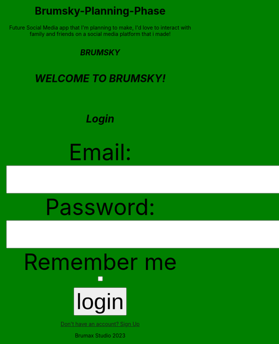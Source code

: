# Brumsky-Planning-Phase
Future Social Media app that I'm planning to make, I'd love to interact with family and friends on a social media platform that i made!

<style>
html{
    background:green
}
body{
  color:black;
  text-align:center
}
body h2{
      text-align: center
}
label,input{
    font-size:60px;
}
</style>
<body>
  <div class="bottom-center">
  <h2><i>BRUMSKY</i></h2>
  <h1><i>WELCOME TO BRUMSKY!</i></h1><br>
  <h1><i>Login</i></h1><br>
  <form>
    <label for ="em">Email:</label><br>
    <input type="email" id="em"><br>
    <label for "pass">Password:</label><br>
    <input type = "password" id="pass"><br>
    <label for "rem">Remember me</label><br>
    <input type="checkbox" id="rem">
    <p>  </p>
    <input type="submit" value="login">
  </form>
<nav>
  <a href ="https://github.com/lil-brumski/Brumsky-Planning-Phase/blob/main/brumsky-index.html" >Don't have an account? Sign Up</a>
</nav>
<footer>
<p>Brumax Studio 2023</p>
</footer>
</div>
</body>
</html>
